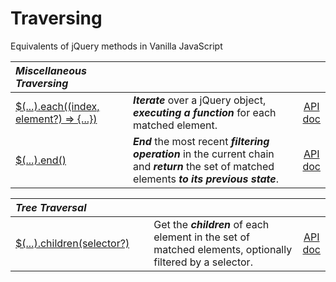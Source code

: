 # Traversing

Equivalents of jQuery methods in Vanilla JavaScript

<style>
th { text-align: left; font-style: italic; }
tr td:nth-child(1) { width: 20rem; }
tr td:nth-child(2) { width: 60rem; }
</style>

| Miscellaneous Traversing |||
|:--|:--|:--:|
| [$(...).each((index, element?) => {...})](?each/) | **_Iterate_** over a jQuery object, **_executing a function_** for each matched element. | [API doc](https://api.jquery.com/each/) |
| [$(...).end()](?end/) | **_End_** the most recent **_filtering operation_** in the current chain and **_return_** the set of matched elements **_to its previous state_**. | [API doc](https://api.jquery.com/end/) |

| Tree Traversal |||
|:--|:--|:--:|
| [$(...).children(selector?)](?children/) | Get the **_children_** of each element in the set of matched elements, optionally filtered by a selector. | [API doc](https://api.jquery.com/children/) |
